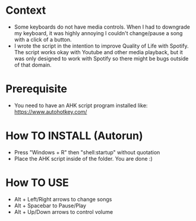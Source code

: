 # Context
- Some keyboards do not have media controls. When I had to downgrade my keyboard, it was highly annoying I couldn't change/pause a song with a click of a button. 
- I wrote the script in the intention to improve Quality of Life with Spotify. The script works okay with Youtube and other media playback, but it was only designed to work with Spotify so there might be bugs outside of that domain.
# Prerequisite
- You need to have an AHK script program installed like: https://www.autohotkey.com/
# How TO INSTALL (Autorun)
- Press "Windows + R" then "shell:startup" without quotation
- Place the AHK script inside of the folder. You are done :)
# How TO USE
- Alt + Left/Right arrows to change songs
- Alt + Spacebar to Pause/Play
- Alt + Up/Down arrows to control volume
